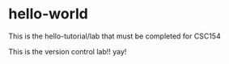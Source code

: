 # hello-world
This is the hello-tutorial/lab that must be completed for CSC154


This is the version control lab!! yay!
